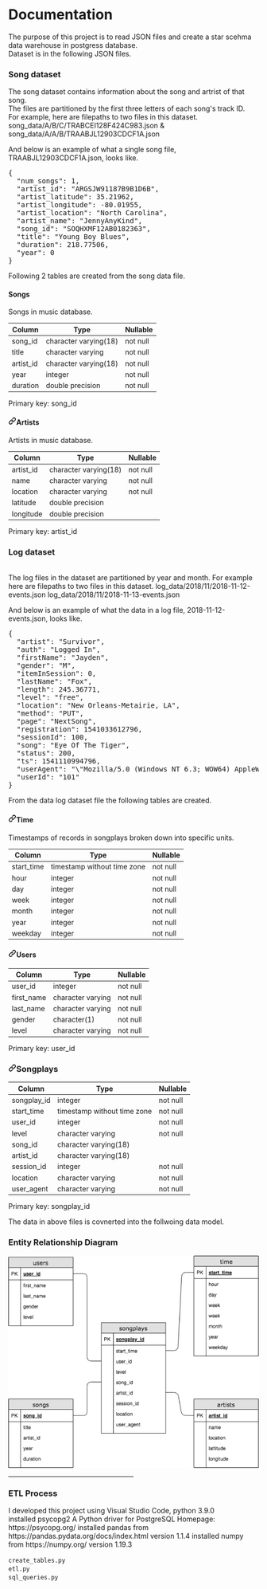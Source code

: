 <h1> Documentation </h1>

<p>The purpose of this project is to read JSON files and create a star scehma data warehouse in postgress database.</br>
Dataset is in the following JSON files.
</p>

<h3>Song dataset</h3>
<p>The song dataset contains information about the song and artrist of that song.</br>
The files are partitioned by the first three letters of each song's track ID.</br>
For example, here are filepaths to two files in this dataset.<br>
song_data/A/B/C/TRABCEI128F424C983.json & song_data/A/A/B/TRAABJL12903CDCF1A.json

And below is an example of what a single song file, TRAABJL12903CDCF1A.json, looks like.

</p>

<div class="highlight highlight-source-json"><pre>{
  <span class="pl-s"><span class="pl-pds">"</span>num_songs<span class="pl-pds">"</span></span>: <span class="pl-c1">1</span>,
  <span class="pl-s"><span class="pl-pds">"</span>artist_id<span class="pl-pds">"</span></span>: <span class="pl-s"><span class="pl-pds">"</span>ARGSJW91187B9B1D6B<span class="pl-pds">"</span></span>,
  <span class="pl-s"><span class="pl-pds">"</span>artist_latitude<span class="pl-pds">"</span></span>: <span class="pl-c1">35.21962</span>,
  <span class="pl-s"><span class="pl-pds">"</span>artist_longitude<span class="pl-pds">"</span></span>: <span class="pl-c1">-80.01955</span>,
  <span class="pl-s"><span class="pl-pds">"</span>artist_location<span class="pl-pds">"</span></span>: <span class="pl-s"><span class="pl-pds">"</span>North Carolina<span class="pl-pds">"</span></span>,
  <span class="pl-s"><span class="pl-pds">"</span>artist_name<span class="pl-pds">"</span></span>: <span class="pl-s"><span class="pl-pds">"</span>JennyAnyKind<span class="pl-pds">"</span></span>,
  <span class="pl-s"><span class="pl-pds">"</span>song_id<span class="pl-pds">"</span></span>: <span class="pl-s"><span class="pl-pds">"</span>SOQHXMF12AB0182363<span class="pl-pds">"</span></span>,
  <span class="pl-s"><span class="pl-pds">"</span>title<span class="pl-pds">"</span></span>: <span class="pl-s"><span class="pl-pds">"</span>Young Boy Blues<span class="pl-pds">"</span></span>,
  <span class="pl-s"><span class="pl-pds">"</span>duration<span class="pl-pds">"</span></span>: <span class="pl-c1">218.77506</span>,
  <span class="pl-s"><span class="pl-pds">"</span>year<span class="pl-pds">"</span></span>: <span class="pl-c1">0</span>
}</pre></div>

Following 2 tables are created from the song data file.

<h4>Songs</h4>
<p>Songs in music database.</p>
<table>
<thead>
<tr>
<th>Column</th>
<th>Type</th>
<th>Nullable</th>
</tr>
</thead>
<tbody>
<tr>
<td>song_id</td>
<td>character varying(18)</td>
<td>not null</td>
</tr>
<tr>
<td>title</td>
<td>character varying</td>
<td>not null</td>
</tr>
<tr>
<td>artist_id</td>
<td>character varying(18)</td>
<td>not null</td>
</tr>
<tr>
<td>year</td>
<td>integer</td>
<td>not null</td>
</tr>
<tr>
<td>duration</td>
<td>double precision</td>
<td>not null</td>
</tr>
</tbody>
</table>
<p>Primary key: song_id</p>
<h4><a id="user-content-artists" class="anchor" aria-hidden="true" href="#artists"><svg class="octicon octicon-link" viewBox="0 0 16 16" version="1.1" width="16" height="16" aria-hidden="true"><path fill-rule="evenodd" d="M7.775 3.275a.75.75 0 001.06 1.06l1.25-1.25a2 2 0 112.83 2.83l-2.5 2.5a2 2 0 01-2.83 0 .75.75 0 00-1.06 1.06 3.5 3.5 0 004.95 0l2.5-2.5a3.5 3.5 0 00-4.95-4.95l-1.25 1.25zm-4.69 9.64a2 2 0 010-2.83l2.5-2.5a2 2 0 012.83 0 .75.75 0 001.06-1.06 3.5 3.5 0 00-4.95 0l-2.5 2.5a3.5 3.5 0 004.95 4.95l1.25-1.25a.75.75 0 00-1.06-1.06l-1.25 1.25a2 2 0 01-2.83 0z"></path></svg></a>Artists</h4>
<p>Artists in music database.</p>
<table>
<thead>
<tr>
<th>Column</th>
<th>Type</th>
<th>Nullable</th>
</tr>
</thead>
<tbody>
<tr>
<td>artist_id</td>
<td>character varying(18)</td>
<td>not null</td>
</tr>
<tr>
<td>name</td>
<td>character varying</td>
<td>not null</td>
</tr>
<tr>
<td>location</td>
<td>character varying</td>
<td>not null</td>
</tr>
<tr>
<td>latitude</td>
<td>double precision</td>
<td></td>
</tr>
<tr>
<td>longitude</td>
<td>double precision</td>
<td></td>
</tr>
</tbody>
</table>
<p>Primary key: artist_id</p>

<h3>Log dataset</h3> </br>
The log files in the dataset are partitioned by year and month.
For example here are filepaths to two files in this dataset.
log_data/2018/11/2018-11-12-events.json log_data/2018/11/2018-11-13-events.json

And below is an example of what the data in a log file, 2018-11-12-events.json, looks like.

<div class="highlight highlight-source-json"><pre>{
  <span class="pl-s"><span class="pl-pds">"</span>artist<span class="pl-pds">"</span></span>: <span class="pl-s"><span class="pl-pds">"</span>Survivor<span class="pl-pds">"</span></span>,
  <span class="pl-s"><span class="pl-pds">"</span>auth<span class="pl-pds">"</span></span>: <span class="pl-s"><span class="pl-pds">"</span>Logged In<span class="pl-pds">"</span></span>,
  <span class="pl-s"><span class="pl-pds">"</span>firstName<span class="pl-pds">"</span></span>: <span class="pl-s"><span class="pl-pds">"</span>Jayden<span class="pl-pds">"</span></span>,
  <span class="pl-s"><span class="pl-pds">"</span>gender<span class="pl-pds">"</span></span>: <span class="pl-s"><span class="pl-pds">"</span>M<span class="pl-pds">"</span></span>,
  <span class="pl-s"><span class="pl-pds">"</span>itemInSession<span class="pl-pds">"</span></span>: <span class="pl-c1">0</span>,
  <span class="pl-s"><span class="pl-pds">"</span>lastName<span class="pl-pds">"</span></span>: <span class="pl-s"><span class="pl-pds">"</span>Fox<span class="pl-pds">"</span></span>,
  <span class="pl-s"><span class="pl-pds">"</span>length<span class="pl-pds">"</span></span>: <span class="pl-c1">245.36771</span>,
  <span class="pl-s"><span class="pl-pds">"</span>level<span class="pl-pds">"</span></span>: <span class="pl-s"><span class="pl-pds">"</span>free<span class="pl-pds">"</span></span>,
  <span class="pl-s"><span class="pl-pds">"</span>location<span class="pl-pds">"</span></span>: <span class="pl-s"><span class="pl-pds">"</span>New Orleans-Metairie, LA<span class="pl-pds">"</span></span>,
  <span class="pl-s"><span class="pl-pds">"</span>method<span class="pl-pds">"</span></span>: <span class="pl-s"><span class="pl-pds">"</span>PUT<span class="pl-pds">"</span></span>,
  <span class="pl-s"><span class="pl-pds">"</span>page<span class="pl-pds">"</span></span>: <span class="pl-s"><span class="pl-pds">"</span>NextSong<span class="pl-pds">"</span></span>,
  <span class="pl-s"><span class="pl-pds">"</span>registration<span class="pl-pds">"</span></span>: <span class="pl-c1">1541033612796</span>,
  <span class="pl-s"><span class="pl-pds">"</span>sessionId<span class="pl-pds">"</span></span>: <span class="pl-c1">100</span>,
  <span class="pl-s"><span class="pl-pds">"</span>song<span class="pl-pds">"</span></span>: <span class="pl-s"><span class="pl-pds">"</span>Eye Of The Tiger<span class="pl-pds">"</span></span>,
  <span class="pl-s"><span class="pl-pds">"</span>status<span class="pl-pds">"</span></span>: <span class="pl-c1">200</span>,
  <span class="pl-s"><span class="pl-pds">"</span>ts<span class="pl-pds">"</span></span>: <span class="pl-c1">1541110994796</span>,
  <span class="pl-s"><span class="pl-pds">"</span>userAgent<span class="pl-pds">"</span></span>: <span class="pl-s"><span class="pl-pds">"</span><span class="pl-cce">\"</span>Mozilla/5.0 (Windows NT 6.3; WOW64) AppleWebKit/537.36 (KHTML, like Gecko) Chrome/36.0.1985.143 Safari/537.36<span class="pl-cce">\"</span><span class="pl-pds">"</span></span>,
  <span class="pl-s"><span class="pl-pds">"</span>userId<span class="pl-pds">"</span></span>: <span class="pl-s"><span class="pl-pds">"</span>101<span class="pl-pds">"</span></span>
}</pre></div>

From the data log dataset file the following tables are created.

<h4><a id="user-content-time" class="anchor" aria-hidden="true" href="#time"><svg class="octicon octicon-link" viewBox="0 0 16 16" version="1.1" width="16" height="16" aria-hidden="true"><path fill-rule="evenodd" d="M7.775 3.275a.75.75 0 001.06 1.06l1.25-1.25a2 2 0 112.83 2.83l-2.5 2.5a2 2 0 01-2.83 0 .75.75 0 00-1.06 1.06 3.5 3.5 0 004.95 0l2.5-2.5a3.5 3.5 0 00-4.95-4.95l-1.25 1.25zm-4.69 9.64a2 2 0 010-2.83l2.5-2.5a2 2 0 012.83 0 .75.75 0 001.06-1.06 3.5 3.5 0 00-4.95 0l-2.5 2.5a3.5 3.5 0 004.95 4.95l1.25-1.25a.75.75 0 00-1.06-1.06l-1.25 1.25a2 2 0 01-2.83 0z"></path></svg></a>Time</h4>
<p>Timestamps of records in songplays broken down into specific units.</p>
<table>
<thead>
<tr>
<th>Column</th>
<th>Type</th>
<th>Nullable</th>
</tr>
</thead>
<tbody>
<tr>
<td>start_time</td>
<td>timestamp without time zone</td>
<td>not null</td>
</tr>
<tr>
<td>hour</td>
<td>integer</td>
<td>not null</td>
</tr>
<tr>
<td>day</td>
<td>integer</td>
<td>not null</td>
</tr>
<tr>
<td>week</td>
<td>integer</td>
<td>not null</td>
</tr>
<tr>
<td>month</td>
<td>integer</td>
<td>not null</td>
</tr>
<tr>
<td>year</td>
<td>integer</td>
<td>not null</td>
</tr>
<tr>
<td>weekday</td>
<td>integer</td>
<td>not null</td>
</tr>
</tbody>
</table>

<h4><a id="user-content-users" class="anchor" aria-hidden="true" href="#users"><svg class="octicon octicon-link" viewBox="0 0 16 16" version="1.1" width="16" height="16" aria-hidden="true"><path fill-rule="evenodd" d="M7.775 3.275a.75.75 0 001.06 1.06l1.25-1.25a2 2 0 112.83 2.83l-2.5 2.5a2 2 0 01-2.83 0 .75.75 0 00-1.06 1.06 3.5 3.5 0 004.95 0l2.5-2.5a3.5 3.5 0 00-4.95-4.95l-1.25 1.25zm-4.69 9.64a2 2 0 010-2.83l2.5-2.5a2 2 0 012.83 0 .75.75 0 001.06-1.06 3.5 3.5 0 00-4.95 0l-2.5 2.5a3.5 3.5 0 004.95 4.95l1.25-1.25a.75.75 0 00-1.06-1.06l-1.25 1.25a2 2 0 01-2.83 0z"></path></svg></a>Users</h4>

<table>
<thead>
<tr>
<th>Column</th>
<th>Type</th>
<th>Nullable</th>
</tr>
</thead><tbody>
<tr>
<td>user_id</td>
<td>integer</td>
<td>not null</td>
</tr>
<tr>
<td>first_name</td>
<td>character varying</td>
<td>not null</td>
</tr>
<tr>
<td>last_name</td>
<td>character varying</td>
<td>not null</td>
</tr>
<tr>
<td>gender</td>
<td>character(1)</td>
<td>not null</td>
</tr>
<tr>
<td>level</td>
<td>character varying</td>
<td>not null</td>
</tr>
</tbody>
</table>
<p>Primary key: user_id</p>

<h3><a id="user-content-songplays" class="anchor" aria-hidden="true" href="#songplays"><svg class="octicon octicon-link" viewBox="0 0 16 16" version="1.1" width="16" height="16" aria-hidden="true"><path fill-rule="evenodd" d="M7.775 3.275a.75.75 0 001.06 1.06l1.25-1.25a2 2 0 112.83 2.83l-2.5 2.5a2 2 0 01-2.83 0 .75.75 0 00-1.06 1.06 3.5 3.5 0 004.95 0l2.5-2.5a3.5 3.5 0 00-4.95-4.95l-1.25 1.25zm-4.69 9.64a2 2 0 010-2.83l2.5-2.5a2 2 0 012.83 0 .75.75 0 001.06-1.06 3.5 3.5 0 00-4.95 0l-2.5 2.5a3.5 3.5 0 004.95 4.95l1.25-1.25a.75.75 0 00-1.06-1.06l-1.25 1.25a2 2 0 01-2.83 0z"></path></svg></a>Songplays</h3>

<table>
<thead>
<tr>
<th>Column</th>
<th>Type</th>
<th>Nullable</th>
</tr>
</thead>
<tbody>
<tr>
<td>songplay_id</td>
<td>integer</td>
<td>not null</td>
</tr>
<tr>
<td>start_time</td>
<td>timestamp without time zone</td>
<td>not null</td>
</tr>
<tr>
<td>user_id</td>
<td>integer</td>
<td>not null</td>
</tr>
<tr>
<td>level</td>
<td>character varying</td>
<td>not null</td>
</tr>
<tr>
<td>song_id</td>
<td>character varying(18)</td>
<td></td>
</tr>
<tr>
<td>artist_id</td>
<td>character varying(18)</td>
<td></td>
</tr>
<tr>
<td>session_id</td>
<td>integer</td>
<td>not null</td>
</tr>
<tr>
<td>location</td>
<td>character varying</td>
<td>not null</td>
</tr>
<tr>
<td>user_agent</td>
<td>character varying</td>
<td>not null</td>
</tr>
</tbody>
</table>
<p>Primary key: songplay_id</p>

<p>The data in above files is covnerted into the follwoing data model.</p>
<h3>Entity Relationship Diagram</h3>

<img src="/postgress_ERD.png" alt="ERD" style="max-width:100%;">
<hr style="width:50%;text-align:left;margin-left:0">
<h3>ETL Process</h3>
<p> I developed this project using Visual Studio Code, python 3.9.0</br>
installed psycopg2 A Python driver for PostgreSQL Homepage: https://psycopg.org/
installed pandas from https://pandas.pydata.org/docs/index.html version 1.1.4
installed numpy from https://numpy.org/ version 1.19.3

<code>create_tables.py</code></br>
<code>etl.py</code></br>
<code>sql_queries.py</code></br>
